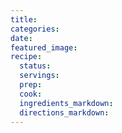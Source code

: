 ```yaml
---
title:
categories:
date:
featured_image:
recipe:
  status:
  servings:
  prep:
  cook:
  ingredients_markdown:
  directions_markdown:
---
```

